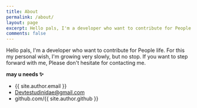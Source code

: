 ```yaml
---
title: About
permalink: /about/
layout: page
excerpt: Hello pals, I'm a developer who want to contribute for People life. For this my personal wish, I'm growing very slowly, but no stop. If you want to step forward with me, Please don't hesitate for contacting me.
comments: false
---
```


Hello pals, I'm a developer who want to contribute for People life. For this my personal wish, I'm growing very slowly, but no stop. If you want to step forward with me, Please don't hesitate for contacting me.

**may u needs ✨**

- {{ site.author.email }}
- Devtestudinidae@gmail.com
- github.com/{{ site.author.github }}

